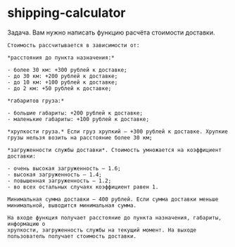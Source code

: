 # shipping-calculator
Задача. Вам нужно написать функцию расчёта стоимости доставки.

    Стоимость рассчитывается в зависимости от:

    *расстояния до пункта назначения:*

    - более 30 км: +300 рублей к доставке;
    - до 30 км: +200 рублей к доставке;
    - до 10 км: +100 рублей к доставке;
    - до 2 км: +50 рублей к доставке;

    *габаритов груза:*

    - большие габариты: +200 рублей к доставке;
    - маленькие габариты: +100 рублей к доставке;

    *хрупкости груза.* Если груз хрупкий — +300 рублей к доставке. Хрупкие грузы нельзя возить на расстояние более 30 км;

    *загруженности службы доставки*. Стоимость умножается на коэффициент доставки:

    - очень высокая загруженность — 1.6;
    - высокая загруженность — 1.4;
    - повышенная загруженность — 1.2;
    - во всех остальных случаях коэффициент равен 1.

    Минимальная сумма доставки — 400 рублей. Если сумма доставки меньше минимальной, выводится минимальная сумма.

    На входе функция получает расстояние до пункта назначения, габариты, информацию о
    хрупкости, загруженность службы на текущий момент. На выходе пользователь получает стоимость доставки.
  
